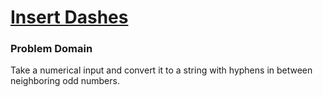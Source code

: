 # [Insert Dashes](https://www.codewars.com/kata/insert-dashes)

### Problem Domain

Take a numerical input and convert it to a string with hyphens in between neighboring odd numbers.